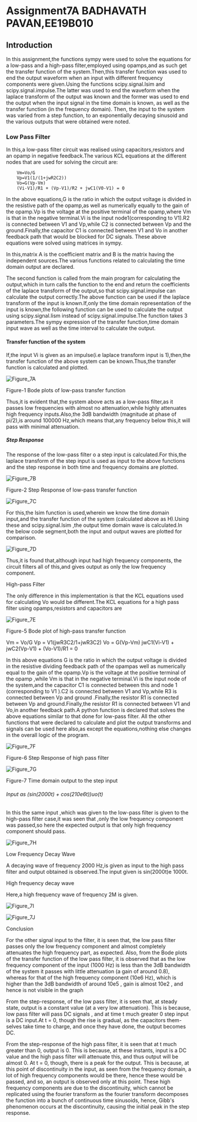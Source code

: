 # Assignment7A  BADHAVATH PAVAN,EE19B010
## Introduction 
In this assignment,the functions sympy were used to solve the equations for a low-pass and a high-pass filter,employed using opamps,and as such get the transfer function of the system.Then,this transfer function was used to end the output waveform when an input with different frequency components were given.Using the functions scipy.signal.lsim and scipy.signal.impulse.The latter was used to end the waveform when the laplace transform of the output was known and the former was used to end the output when the input signal in the time domain is known, as well as the transfer function (in the frequency domain). Then, the input to the system was varied from a step function, to an exponentially decaying sinusoid and the various outputs that were obtained were noted.
### Low Pass Filter
In this,a low-pass filter circuit was realised using capacitors,resistors and an opamp in negative feedback.The various KCL equations at the different nodes that are used for solving the circuit are:

        Vm=Vo/G   
        Vp=V1(1/(1+jwR2C2))
        Vo=G(Vp-Vm)
        (Vi-V1)/R1 + (Vp-V1)/R2 + jwC1(V0-V1) = 0
        
In the above equations,G is the ratio in which the output voltage is divided in the resistive path of the opamp,as well as numerically equally to the gain of the opamp.Vp is the voltage at the positive terminal of the opamp,where Vm is that in the negative terminal.Vi is the input node1(corresponding to V1).R2 is connected between V1 and Vp,while C2 is connected between Vp and the ground.Finally,the capacitor C1 is connected between V1 and Vo in another feedback path that would be blocked for DC signals. These above equations were solved using matrices in sympy.

In this,matrix A is the coefficient matrix and B is the matrix having the independent sources.The various functions related to calculating the time domain output are declared.

The second function is called from the main program for calculating the output,which in turn calls the function to the end and return the coefficients of the laplace transform of the output,so that scipy.signal.impulse can calculate the output correctly.The above function can be used if the laplace transform of the input is known.If,only the time domain representation of the input is known,the following function can be used to calculate the output using scipy.signal.lism instead of scipy.signal.impulse.The function takes 3 parameters.The sympy expression of the transfer function,time domain input wave as well as the time interval to calculate the output.

#### Transfer function of the system
If,the input Vi is given as an impulse(i.e laplace transform input is 1),then,the transfer function of the above system can be known.Thus,the transfer function is calculated and plotted.

![Figure_7A](https://user-images.githubusercontent.com/81006760/117527931-366aa200-afed-11eb-87b6-3dc6d2db616a.png)

Figure-1 Bode plots of low-pass transfer function

Thus,it is evident that,the system above acts as a low-pass filter,as it passes low frequencies with almost no attenuation,while highly attenuates high frequency inputs.Also,the 3dB bandwidth (magnitude at phase of pi/2),is around 100000 Hz,which means that,any frequency below this,it will pass with minimal attenuation.

##### Step Response
The response of the low-pass filter o a step input is calculated.For this,the laplace transform of the step input is used as input to the above functions and the step response in both time and frequency domains are plotted.


![Figure_7B](https://user-images.githubusercontent.com/81006760/117527988-92cdc180-afed-11eb-8724-85fe2ab9e39f.png)

Figure-2 Step Response of low-pass transfer function


![Figure_7C](https://user-images.githubusercontent.com/81006760/117528127-40d96b80-afee-11eb-9c7a-eabd1fad5153.png)

For this,the lsim function is used,wherein we know the time domain input,and the transfer function of the system (calculated above as H).Using these and scipy.signal.lsim ,the output time domain wave is calculated.In the below code segment,both the input and output waves are plotted for comparison.

![Figure_7D](https://user-images.githubusercontent.com/81006760/117528193-9150c900-afee-11eb-88a1-ea4a9c7b1c67.png)

Thus,it is found that,although input had high frequency components, the circuit filters all of this,and gives output as only the low frequency component.

High-pass Filter


The only difference in this implementation is that the KCL equations used for calculating Vo would be different.The KCL equations for a high pass filter using opamps,resistors and capacitors are 

![Figure_7E](https://user-images.githubusercontent.com/81006760/117528295-189e3c80-afef-11eb-8142-cea59a92e101.png)

Figure-5 Bode plot of high-pass transfer function

Vm = Vo/G
Vp = V1(jwR3C2/1+jwR3C2)
Vo = G(Vp-Vm)
jwC1(Vi-V1) + jwC2(Vp-V1) + (Vo-V1)/R1 = 0

In this above equations G is the ratio in which the output voltage is divided in the resistive dividing feedback path of the opampas well as numerically equal to the gain of the opamp.Vp is the voltage at the positive terminal of the opamp ,while Vm is that in the negative terminal.Vi is the input node of the system,and the capacitor C1 is connected between this and node 1 (corresponding to V1 ).C2 is connected between V1 and Vp,while R3 is connected between Vp and ground .Finally,the resistor R1 is connected between Vp and ground.Finally,the resistor R1 is connected between V1 and Vo,in another feedback path.A python function is declared that solves the above equations similar to that done for low-pass filter.
All the other functions that were declared to calculate and plot the output transforms and signals can be used here also,as except the equations,nothing else changes in the overall logic of the program.

![Figure_7F](https://user-images.githubusercontent.com/81006760/117528417-ca3d6d80-afef-11eb-8882-e4e5afd89508.png)

Figure-6 Step Response of high pass filter

![Figure_7G](https://user-images.githubusercontent.com/81006760/117528456-fce76600-afef-11eb-99cf-83fb07cee6ac.png)

Figure-7 Time domain output to the step input

###### Input as (sin(2000t) + cos(210e6t))uo(t)

In this the same input ,which was given to the low-pass filter is given to the high-pass filter case,it was seen that ,only the low frequency component was passed,so here the expected output is that only high frequency component should pass.

![Figure_7H](https://user-images.githubusercontent.com/81006760/117528567-8303ac80-aff0-11eb-8879-ea928d72fafe.png)

 Low Frequency Decay Wave
 
A decaying wave of frequency 2000 Hz,is given as input to the high pass filter and output obtained is observed.The input given is sin(2000t)e 1000t.

High frequency decay wave

Here,a high frequency wave of frequency 2M is given.

![Figure_7I](https://user-images.githubusercontent.com/81006760/117528710-28b71b80-aff1-11eb-9734-7abf429dffdb.png)

![Figure_7J](https://user-images.githubusercontent.com/81006760/117528720-39679180-aff1-11eb-85c3-109abbd6a79a.png)

Conclusion

For the other signal input to the filter, it is seen that, the low pass filter passes only the low frequency component and almost completely attenuates the high frequency part, as expected. Also, from the Bode plots of the transfer function of the low pass filter, it is observed that as the low frequency component of the input (1000 Hz) is less than the 3dB bandwidth of the system it passes with little attenuation (a gain of around 0.8), whereas for that of the high frequency component (10e6 Hz), which is higher than the 3dB bandwidth of around 10e5 , gain is almost 10e2 , and hence is not visible in the graph

From the step-response, of the low pass filter, it is seen that, at steady state, output is a constant value (at a very low attenuation). This is because, low pass filter will pass DC signals , and at time t much greater 0 step input is a DC input.At t = 0, though the rise is gradual, as the capacitors them- selves take time to charge, and once they have done, the output becomes DC.

From the step-response of the high pass filter, it is seen that at t much greater than 0, output is 0. This is because, at these instants, input is a DC value and the high pass filter will attenuate this, and thus output will be almost 0. At t = 0, though, there is a peak for the output. This is because, at this point of discontinuity in the input, as seen from the frequency domain, a lot of high frequency components would be there, hence these would be passed, and so, an output is observed only at this point. These high frequency components are due to the discontinuity, which cannot be replicated using the fourier transform as the fourier transform decomposes the function into a bunch of continuous time sinusoids, hence, Gibb's phenomenon occurs at the discontinuity, causing the initial peak in the step response.






